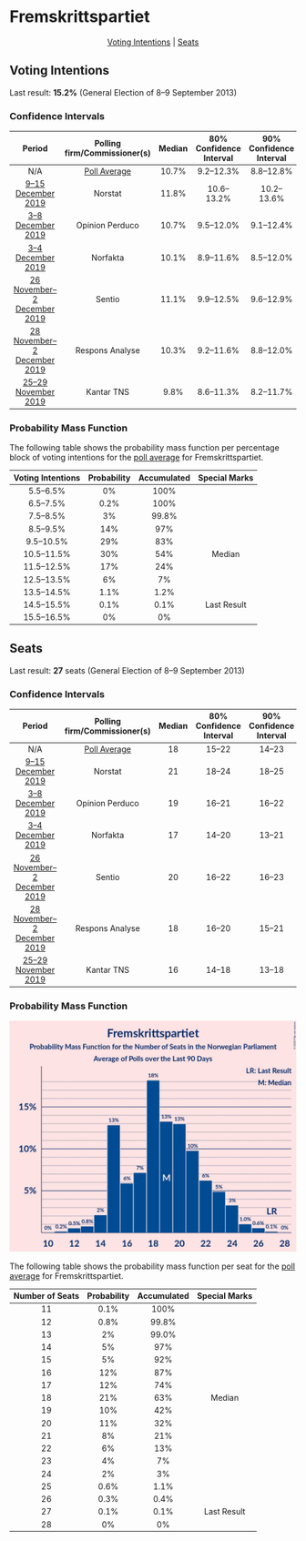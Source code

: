 # Fremskrittspartiet

<p align="center"><a href="#voting-intentions">Voting Intentions</a> | <a href="#seats">Seats</a></p>

## Voting Intentions

Last result: **15.2%** (General Election of 8–9 September 2013)

### Confidence Intervals

| Period     | Polling firm/Commissioner(s) | Median | 80% Confidence Interval | 90% Confidence Interval | 95% Confidence Interval | 99% Confidence Interval |
|:----------:|:----------------:|:-----------:|:-----------------------:|:-----------------------:|:-----------------------:|:-----------------------:|
| N/A | [Poll Average](average.html) | 10.7% | 9.2–12.3% | 8.8–12.8% | 8.5–13.2% | 7.8–14.0% |
| [9–15 December 2019](2019-12-15-Norstat.html) | Norstat | 11.8% | 10.6–13.2% | 10.2–13.6% | 9.9–14.0% | 9.4–14.6% |
| [3–8 December 2019](2019-12-08-OpinionPerduco.html) | Opinion Perduco | 10.7% | 9.5–12.0% | 9.1–12.4% | 8.9–12.8% | 8.3–13.5% |
| [3–4 December 2019](2019-12-04-Norfakta.html) | Norfakta | 10.1% | 8.9–11.6% | 8.5–12.0% | 8.2–12.4% | 7.7–13.1% |
| [26 November–2 December 2019](2019-12-02-Sentio.html) | Sentio | 11.1% | 9.9–12.5% | 9.6–12.9% | 9.3–13.2% | 8.7–13.9% |
| [28 November–2 December 2019](2019-12-02-ResponsAnalyse.html) | Respons Analyse | 10.3% | 9.2–11.6% | 8.8–12.0% | 8.6–12.3% | 8.0–13.0% |
| [25–29 November 2019](2019-11-29-KantarTNS.html) | Kantar TNS | 9.8% | 8.6–11.3% | 8.2–11.7% | 7.9–12.1% | 7.4–12.8% |

### Probability Mass Function

The following table shows the probability mass function per percentage block of voting intentions for the [poll average](average.html) for Fremskrittspartiet.

| Voting Intentions | Probability | Accumulated | Special Marks |
|:-----------------:|:-----------:|:-----------:|:-------------:|
| 5.5–6.5% | 0% | 100% |  |
| 6.5–7.5% | 0.2% | 100% |  |
| 7.5–8.5% | 3% | 99.8% |  |
| 8.5–9.5% | 14% | 97% |  |
| 9.5–10.5% | 29% | 83% |  |
| 10.5–11.5% | 30% | 54% | Median |
| 11.5–12.5% | 17% | 24% |  |
| 12.5–13.5% | 6% | 7% |  |
| 13.5–14.5% | 1.1% | 1.2% |  |
| 14.5–15.5% | 0.1% | 0.1% | Last Result |
| 15.5–16.5% | 0% | 0% |  |


## Seats

Last result: **27** seats (General Election of 8–9 September 2013)

### Confidence Intervals

| Period     | Polling firm/Commissioner(s) | Median | 80% Confidence Interval | 90% Confidence Interval | 95% Confidence Interval | 99% Confidence Interval |
|:----------:|:----------------:|:------:|:-----------------------:|:-----------------------:|:-----------------------:|:-----------------------:|
| N/A | [Poll Average](average.html) | 18 | 15–22 | 14–23 | 13–24 | 12–25 |
| [9–15 December 2019](2019-12-15-Norstat.html) | Norstat | 21 | 18–24 | 18–25 | 17–25 | 16–27 |
| [3–8 December 2019](2019-12-08-OpinionPerduco.html) | Opinion Perduco | 19 | 16–21 | 16–22 | 15–22 | 14–24 |
| [3–4 December 2019](2019-12-04-Norfakta.html) | Norfakta | 17 | 14–20 | 13–21 | 13–21 | 12–23 |
| [26 November–2 December 2019](2019-12-02-Sentio.html) | Sentio | 20 | 16–22 | 16–23 | 16–23 | 14–25 |
| [28 November–2 December 2019](2019-12-02-ResponsAnalyse.html) | Respons Analyse | 18 | 16–20 | 15–21 | 14–22 | 13–24 |
| [25–29 November 2019](2019-11-29-KantarTNS.html) | Kantar TNS | 16 | 14–18 | 13–18 | 12–20 | 11–22 |

### Probability Mass Function

![Graph with seats probability mass function not yet produced](average-seats-pmf-fremskrittspartiet.png "Seats Probability Mass Function")

The following table shows the probability mass function per seat for the [poll average](average.html) for Fremskrittspartiet.

| Number of Seats | Probability | Accumulated | Special Marks |
|:---------------:|:-----------:|:-----------:|:-------------:|
| 11 | 0.1% | 100% |  |
| 12 | 0.8% | 99.8% |  |
| 13 | 2% | 99.0% |  |
| 14 | 5% | 97% |  |
| 15 | 5% | 92% |  |
| 16 | 12% | 87% |  |
| 17 | 12% | 74% |  |
| 18 | 21% | 63% | Median |
| 19 | 10% | 42% |  |
| 20 | 11% | 32% |  |
| 21 | 8% | 21% |  |
| 22 | 6% | 13% |  |
| 23 | 4% | 7% |  |
| 24 | 2% | 3% |  |
| 25 | 0.6% | 1.1% |  |
| 26 | 0.3% | 0.4% |  |
| 27 | 0.1% | 0.1% | Last Result |
| 28 | 0% | 0% |  |


